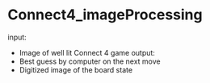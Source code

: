 # Connect4_imageProcessing

input:  
 - Image of well lit Connect 4 game
output: 
 - Best guess by computer on the next move
 - Digitized image of the board state
